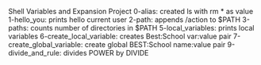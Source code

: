 Shell Variables and Expansion Project
0-alias: created ls with rm * as value
1-hello_you: prints hello current user
2-path: appends /action to $PATH
3-paths: counts number of directories in $PATH
5-local_variables: prints local variables
6-create_local_variable: creates Best:School var:value pair
7-create_global_variable: create global BEST:School name:value pair
9-divide_and_rule: divides POWER by DIVIDE
